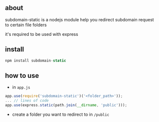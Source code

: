 ## about
subdomain-static is a nodejs module help you redirect subdomain request to certain file folders

it's required to be used with express

## install
``` javascript
npm install subdomain-static 
```

## how to use
*	in `app.js`
``` javascript
app.use(require('subdomain-static')('<folder_path>'));
... // lines of code
app.use(express.static(path.join(__dirname, 'public')));
```

*	create a folder you want to redirect to in `/public` 
